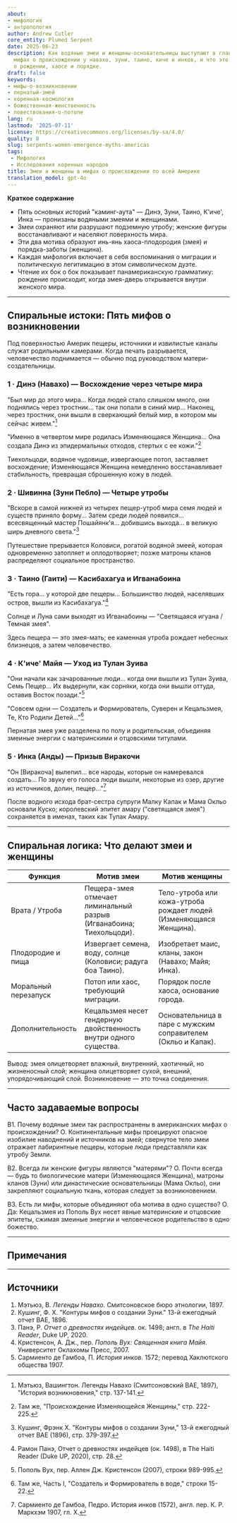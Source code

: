 ```yaml
---
about:
- мифология
- антропология
author: Andrew Cutler
core_entity: Plumed Serpent
date: 2025-06-23
description: Как водяные змеи и женщины-основательницы выступают в главных ролях в
  мифах о происхождении у навахо, зуни, таино, киче и инков, и что это сочетание раскрывает
  о рождении, хаосе и порядке.
draft: false
keywords:
- мифы-о-возникновении
- пернатый-змей
- коренная-космология
- божественная-женственность
- повествования-о-потопе
lang: ru
lastmod: '2025-07-11'
license: https://creativecommons.org/licenses/by-sa/4.0/
quality: 8
slug: serpents-women-emergence-myths-americas
tags:
 - Мифология
 - Исследования коренных народов
title: Змеи и женщины в мифах о происхождении по всей Америке
translation_model: gpt-4o
---
```


**Краткое содержание**

- Пять основных историй "каминг-аута" — Динэ, Зуни, Таино, К'иче', Инка — пронизаны водяными змеями и женщинами.
- Змеи охраняют или разрушают подземную утробу; женские фигуры восстанавливают и населяют поверхность мира.
- Эти два мотива образуют инь-янь хаоса-плодородия (змея) и порядка-заботы (женщина).
- Каждая мифология включает в себя воспоминания о миграции и политическую легитимацию в этом символическом дуэте.
- Чтение их бок о бок показывает панамериканскую грамматику: рождение происходит, когда змея-дверь открывается внутри женского мира.

---

## Спиральные истоки: Пять мифов о возникновении

Под поверхностью Америк пещеры, источники и извилистые каналы служат родильными камерами. Когда печать разрывается, человечество поднимается — обычно под руководством матери-создательницы.

### 1 · Динэ (Навахо) — Восхождение через четыре мира

"Был мир до этого мира... Когда людей стало слишком много, они поднялись через тростник... так они попали в синий мир... Наконец, через тростник, они вышли в сверкающий белый мир, в котором мы сейчас живем."[^1]

"Именно в четвертом мире родилась Изменяющаяся Женщина... Она создала Динэ из эпидермальных отходов, стертых с ее кожи."[^2]

Тиехольцоди, водяное чудовище, извергающее потоп, заставляет восхождение; Изменяющаяся Женщина немедленно восстанавливает стабильность, превращая сброшенную кожу в людей.

### 2 · Шивинна (Зуни Пебло) — Четыре утробы

"Вскоре в самой нижней из четырех пещер-утроб мира семя людей и существ приняло форму... Затем среди людей появился... всесвященный мастер Пошайянк'я... добившись выхода... в великую ширь дневного света."[^3]

Путешествие прерывается Коловиси, рогатой водяной змеей, которая одновременно затопляет и оплодотворяет; позже матроны кланов распределяют социальное пространство.

### 3 · Таино (Гаити) — Касибахагуа и Игванабоина

"Есть гора... у которой две пещеры... Большинство людей, населявших остров, вышли из Касибахагуа."[^4]

Солнце и Луна сами выходят из Игванабоины — "Светящаяся игуана / Темная змея".

Здесь пещера — это змея-мать; ее каменная утроба рождает небесных близнецов, а затем человечество.

### 4 · К'иче' Майя — Уход из Тулан Зуива

"Они начали как зачарованные люди... когда они вышли из Тулан Зуива, Семь Пещер... Их выдернули, как сорняки, когда они вышли оттуда, оставив Восток позади."[^5]

"Совсем одни — Создатель и Формирователь, Суверен и Кецальзмея, Те, Кто Родили Детей..."[^6]

Пернатая змея уже разделена по полу и родительская, объединяя змеиные энергии с материнскими и отцовскими титулами.

### 5 · Инка (Анды) — Призыв Виракочи

"Он [Виракоча] вылепил... все народы, которые он намеревался создать... По звуку его голоса люди вышли, некоторые из озер, другие из источников, долин, пещер..."[^7]

После водного исхода брат-сестра супруги Малку Капак и Мама Окльо основали Куско; королевский эпитет амару ("светящаяся змея") сохраняется в именах, таких как Тупак Амару.

---

## Спиральная логика: Что делают змеи и женщины

| Функция | Мотив змеи | Мотив женщины |
|---------|------------|---------------|
| Врата / Утроба | Пещера-змея отмечает лиминальный разрыв (Игванабоина; Тиехольцоди). | Тело-утроба или кожа-утроба рождает людей (Изменяющаяся Женщина). |
| Плодородие и пища | Извергает семена, воду, солнце (Коловиси; радуга боа Таино). | Изобретает маис, кланы, закон (Навахо; Майя; Инка). |
| Моральный перезапуск | Потоп или хаос, требующий миграции. | Порядок после хаоса, основание города. |
| Дополнительность | Кецальзмея несет гендерную двойственность внутри одного существа. | Основательница в паре с мужским соправителем (Окльо и Капак). |

Вывод: змея олицетворяет влажный, внутренний, хаотичный, но жизненосный слой; женщина олицетворяет сухой, внешний, упорядочивающий слой. Возникновение — это точка соединения.

---

## Часто задаваемые вопросы

В1. Почему водяные змеи так распространены в американских мифах о происхождении?
О. Континентальные мифы проецируют опасное изобилие наводнений и источников на змей; свернутое тело змеи отражает лабиринтные пещеры, которые люди представляли как утробу Земли.

В2. Всегда ли женские фигуры являются "матерями"?
О. Почти всегда — будь то биологические матери (Изменяющаяся Женщина), матроны кланов (Зуни) или династические основательницы (Мама Окльо), они закрепляют социальную ткань, которая следует за возникновением.

В3. Есть ли мифы, которые объединяют оба мотива в одно существо?
О. Да: Кецальзмея из Пополь Вух несет явные материнские и отцовские эпитеты, сжимая змеиные энергии и человеческое родительство в одно божество.

---

## Примечания

[^1]: Мэтьюз, Вашингтон. Легенды Навахо (Смитсоновский BAE, 1897), "История возникновения," стр. 137-141.
[^2]: Там же, "Происхождение Изменяющейся Женщины," стр. 222-225.
[^3]: Кушинг, Фрэнк Х. "Контуры мифов о создании Зуни," 13-й ежегодный отчет BAE (1896), стр. 379-397.
[^4]: Рамон Панэ, Отчет о древностях индейцев (ок. 1498), в The Haiti Reader (Duke UP, 2020), стр. 28.
[^5]: Пополь Вух, пер. Аллен Дж. Кристенсон (2007), строки 989-995.
[^6]: Там же, Часть I, "Создатель и Формирователь в воде," строки 15-22.
[^7]: Сармиенто де Гамбоа, Педро. История инков (1572), англ. пер. К. Р. Маркхэм 1907, гл. X.

---

## Источники

1. Мэтьюз, В. *Легенды Навахо*. Смитсоновское бюро этнологии, 1897.
2. Кушинг, Ф. Х. "Контуры мифов о создании Зуни." 13-й ежегодный отчет BAE, 1896.
3. Панэ, Р. *Отчет о древностях индейцев*. ок. 1498; англ. в *The Haiti Reader*, Duke UP, 2020.
4. Кристенсон, А. Дж., пер. *Пополь Вух: Священная книга Майя*. Университет Оклахомы Пресс, 2007.
5. Сармиенто де Гамбоа, П. *История инков*. 1572; перевод Хаклютского общества 1907.